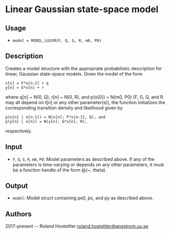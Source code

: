 # Linear Gaussian state-space model
## Usage
* `model = MODEL_LGSSM(F, Q, G, R, m0, P0)`
 
## Description
Creates a model structure with the appropriate probabilistic description
for linear, Gaussian state-space models. Given the model of the form
 
    x[n] = F*x[n-1] + q
    y[n] = G*x[n] + r
 
where q[n] ~ N(0, Q), r[n] ~ N(0, R), and p(x[0]) = N(m0, P0) (F, G, Q, 
and R may all depend on t[n] or any other parameter(s)), the function 
initializes the corresponding transition density and likelihood given by
 
    p(x[n] | x[n-1]) = N(x[n]; F*x[n-1], Q), and
    p(y[n] | x[n]) = N(y[n]; G*x[n], R),
 
respectively.
 
## Input
* `F`, `Q`, `G`, `R`, `m0`, `P0`: Model parameters as described above. If
  any of the parameters is time-varying or depends on any other
  parameters, it must be a function handle of the form @(~, theta).
 
## Output
* `model`: Model struct containing px0, px, and py as described above.
 
## Authors
2017-present -- Roland Hostettler <roland.hostettler@angstrom.uu.se>
